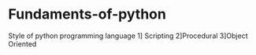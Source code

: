 # Fundaments-of-python
Style of python programming language  1] Scripting   2]Procedural   3]Object Oriented
